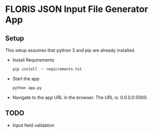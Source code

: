 # FLORIS JSON Input File Generator App

## Setup

This setup assumes that python 3 and pip are already installed.

* Install Requirements
	```bash
 	pip install -r requirements.txt
	```

* Start the app
	```bash
	python app.py
	```

* Navigate to the app URL in the browser.  The URL is: 0.0.0.0:5000.


## TODO

* Input field validation
